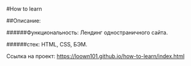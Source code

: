 #How to learn

##Описание: 

######Функциональность: Лендинг одностраничного сайта.

######стек: HTML, CSS, БЭМ.

Ссылка на проект: https://loown101.github.io/how-to-learn/index.html

